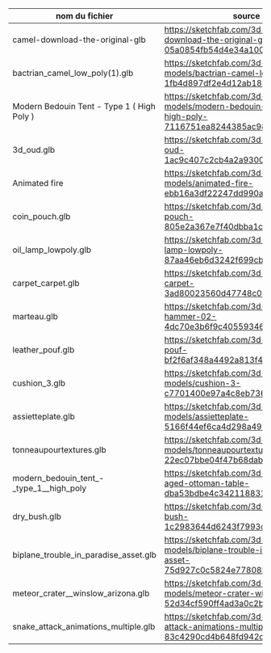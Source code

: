 | nom du fichier | source | Licence |
| --- | --- | --- |
| camel-download-the-original-glb | https://sketchfab.com/3d-models/camel-download-the-original-glb-05a0854fb54d4e34a100016545cc69e5 | CC BY Kenchoo |
| bactrian_camel_low_poly(1).glb | https://sketchfab.com/3d-models/bactrian-camel-low-poly-1fb4d897df2e4d12ab185302a36b3d5f | CC by nc sa  Nyilonelycompany |
| Modern Bedouin Tent - Type 1 ( High Poly ) | https://sketchfab.com/3d-models/modern-bedouin-tent-type-1-high-poly-7116751ea8244385ac9837bc919db50b | cc by Jamil_Khalili |
| 3d_oud.glb | https://sketchfab.com/3d-models/3d-oud-1ac9c407c2cb4a2a9300bdfd8ef19f52 | CC by sara El-sisi |
| Animated fire | https://sketchfab.com/3d-models/animated-fire-ebb16a3df22247dd990a04585de64741 | CC by Yannick Deharo |
| coin_pouch.glb | https://sketchfab.com/3d-models/coin-pouch-805e2a367e7f40dbba1ced88a48f297a | CC by Andy B |
| oil_lamp_lowpoly.glb | https://sketchfab.com/3d-models/oil-lamp-lowpoly-87aa46eb6d3242f699cb1b9fb3cfa4eb | CC by Vyacheslav_SD |
| carpet_carpet.glb | https://sketchfab.com/3d-models/carpet-carpet-3ad80023560d47748c00427be2bb3008 | CC by Mehdi Shahsavan |
| marteau.glb | https://sketchfab.com/3d-models/kcisa-hammer-02-4dc70e3b6f9c40559346e9a9ad038a5c | CC by Korea Culture Information Service Agency |
| leather_pouf.glb | https://sketchfab.com/3d-models/leather-pouf-bf2f6af348a4492a813f467ecd01b445 | CC by Valk |
| cushion_3.glb | https://sketchfab.com/3d-models/cushion-3-c7701400e97a4c8eb736945613a4cc54 | cc by Daniel.Orlando.Tapia | 
| assietteplate.glb | https://sketchfab.com/3d-models/assietteplate-5166f44ef6ca4d298a497acdf9b38a58 | CC by nc SalrunMacaod | 
|tonneaupourtextures.glb |https://sketchfab.com/3d-models/tonneaupourtextures-22ec07bbe04f47b68dab02484cb6871d | CC by Giriga | 
| modern_bedouin_tent_-_type_1__high_poly | https://sketchfab.com/3d-models/middle-aged-ottoman-table-dba53bdbe4c3421188314e61f6283e10 | CC by gauvain_boiche | 
| dry_bush.glb | https://sketchfab.com/3d-models/dry-bush-1c2983644d6243f7993c3d8cbd11fe0d | CC by Luis Gustavo | 
| biplane_trouble_in_paradise_asset.glb | https://sketchfab.com/3d-models/biplane-trouble-in-paradise-asset-75d927c0c5824e77808b7e822a833bc0 | CC attribution non commerciale by Icarus | 
| meteor_crater__winslow_arizona.glb | https://sketchfab.com/3d-models/meteor-crater-winslow-arizona-52d34cf590ff4ad3a0c2b4e197ec09fb | CC by Nate Loper 🗺️ ⛏🏺| 
| snake_attack_animations_multiple.glb | https://sketchfab.com/3d-models/snake-attack-animations-multiple-83c4290cd4b648fd942d4bbc2280a3f6 | CC by Imagigoo | 
